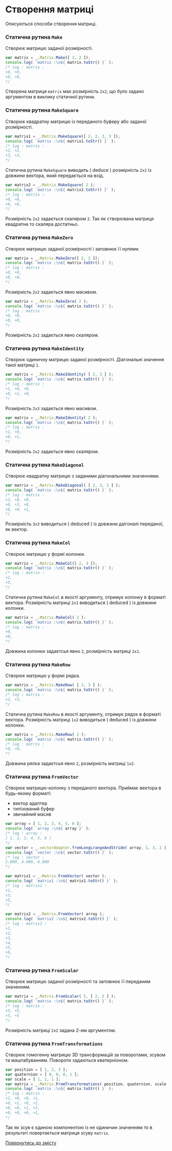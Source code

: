 # Створення матриці

Описуються способи створення матриці.

### Статична рутина `Make`

Створює матрицю заданої розмірності.

```js
var matrix = _.Matrix.Make([ 2, 2 ]);
console.log( `matrix :\n${ matrix.toStr() }` );
/* log : matrix :
+0, +0,
+0, +0,
*/
```

Створена матриця `matrix` має розмірність `2х2`, що було задано аргументом в виклику статичної рутини.

### Статична рутина `MakeSquare`

Створює квадратну матрицю із переданого буферу або заданої розмірності.

```js
var matrix1 = _.Matrix.MakeSquare([ 2, 2, 3, 3 ]);
console.log( `matrix :\n${ matrix1.toStr() }` );
/* log : matrix :
+2, +2,
+3, +3,
*/
```

Статична рутина `MakeSquare` виводить ( deduce ) розмірність `2x2` із довжини вектора, який передається на вхід.

```js
var matrix2 = _.Matrix.MakeSquare( 2 );
console.log( `matrix :\n${ matrix2.toStr() }` );
/* log : matrix :
+0, +0,
+0, +0,
*/
```

Розмірність `2x2` задається скаляром `2`. Так як створювана матриця квадратна то скаляра достатньо.

### Статична рутина `MakeZero`

Створює матрицю заданої розмірності і заповнює її нулями.

```js
var matrix = _.Matrix.MakeZero([ 2, 2 ]);
console.log( `matrix :\n${ matrix.toStr() }` );
/* log : matrix :
+0, +0,
+0, +0,
*/
```

Розмірність `2x2` задається явно масивом.

```js
var matrix = _.Matrix.MakeZero( 2 );
console.log( `matrix :\n${ matrix.toStr() }` );
/* log : matrix :
+0, +0,
+0, +0,
*/
```

Розмірність `2x2` задається явно скаляром.

### Статична рутина `MakeIdentity`

Створює одиничну матрицю заданої розмірності. Діагональні значення такої матриці `1`.

```js
var matrix = _.Matrix.MakeIdentity( [ 2, 3 ] );
console.log( `matrix :\n${ matrix.toStr() }` );
/* log : matrix :
+1, +0, +0,
+0, +1, +0,
*/
```

Розмірність `2x3` задається явно масивом.

```js
var matrix = _.Matrix.MakeIdentity( 2 );
console.log( `matrix :\n${ matrix.toStr() }` );
/* log : matrix :
+1, +0,
+0, +1,
*/
```

Розмірність `2x2` задається явно скаляром.

### Статична рутина `MakeDiagonal`

Створює квадратну матрицю з заданими діагональними значеннями.

```js
var matrix = _.Matrix.MakeDiagonal( [ 2, 3, 1 ] );
console.log( `matrix :\n${ matrix.toStr() }` );
/* log : matrix :
+2, +0, +0,
+0, +3, +0,
+0, +0, +1,
*/
```

Розмірність `3х3` виводиться ( deduced ) із довжини даігоналі переданої, як вектор.

### Статична рутина `MakeCol`

Створює матрицю у формі колонки.

```js
var matrix = _.Matrix.MakeCol([ 2, 3 ]);
console.log( `matrix :\n${ matrix.toStr() }` );
/* log : matrix :
+2,
+3,
*/
```

Статична рутина `MakeCol` в якості аргументу, отримує колонку в форматі вектора. Розмірність матриці `2x1` виводиться ( deduced ) із довжини колонки.

```js
var matrix = _.Matrix.MakeCol( 2 );
console.log( `matrix :\n${ matrix.toStr() }` );
/* log : matrix :
+0,
+0,
*/
```

Довжина колонки задаєтсья явно `2`, розмірність матриці `2x1`.

### Статична рутина `MakeRow`

Створює матрицю у формі рядка.

```js
var matrix = _.Matrix.MakeRow( [ 2, 3 ] );
console.log( `matrix :\n${ matrix.toStr() }` );
/* log : matrix :
+2, +3,
*/
```

Статична рутина `MakeRow` в якості аргументу, отримує рядок в форматі вектора. Розмірність матриці `1x2` виводиться ( deduced ) із довжини колонки.

```js
var matrix = _.Matrix.MakeRow( 2 );
console.log( `matrix :\n${ matrix.toStr() }` );
/* log : matrix :
+0, +0,
*/
```

Довжина рялка задаєтсья явно `2`, розмірність матриці `1x2`.

### Статична рутина `FromVector`

Створює матрицю-колонку з переданого вектора. Приймає вектора в будь-якому форматі:

- вектор адаптер
- типізований буфер
- звичайний масив

```js
var array = [ 1, 2, 3, 4, 5, 6 ];
console.log( `array :\n${ array }` );
/* log : array :
[ 1, 2, 3, 4, 5, 6 ]
*/
var vector = _.vectorAdapter.fromLongLrangeAndStride( array, 1, 3, 2 );
console.log( `vector :\n${ vector.toStr() }` );
/* log : vector :
2.000, 4.000, 6.000
*/

var matrix1 = _.Matrix.FromVector( vector );
console.log( `matrix1 :\n${ matrix1.toStr() }` );
/* log : matrix1 :
+1,
+3,
+5,
*/

var matrix2 = _.Matrix.FromVector( array );
console.log( `matrix2 :\n${ matrix2.toStr() }` );
/* log : matrix2 :
+1,
+2,
+3,
+4,
+5,
+6,
*/
```

### Статична рутина `FromScalar`

Створює матрицю заданої розмірності та заповнює її переданим значенням.

```js
var matrix = _.Matrix.FromScalar( 5, [ 2, 2 ] );
console.log( `matrix :\n${ matrix.toStr() }` );
/* log : matrix :
+5, +5,
+5, +5
*/
```

Розмірність матриці `2x2` задана 2-им аргументом.

### Статична рутина `FromTransformations`

Створює гомогенну матрицю 3D трансформацій за поворотами, зсувом та маштабуванням. Повороти задаються кватерніоном.

```js
var position = [ 1, 2, 3 ];
var quaternion = [ 0, 0, 0, 1 ];
var scale = [ 1, 1, 1 ];
var matrix = _.Matrix.FromTransformations( position, quaternion, scale );
console.log( `matrix :\n${ matrix.toStr() }` );
/* log : matrix :
+1, +0, +0, +1,
+0, +1, +0, +2,
+0, +0, +1, +3,
+0, +0, +0, +1,
*/
```

Так як зсув є єдиною компонентою із не одиничин значенням то в результаті повертається матриця зсуву `matrix`.

[Повернутись до змісту](../README.md#Туторіали)
